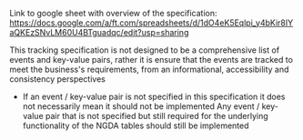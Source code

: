 

Link to google sheet with overview of the specification:
https://docs.google.com/a/ft.com/spreadsheets/d/1dO4eK5Eqlpi_y4bKir8IYaQKEzSNvLM60U4BTguadqc/edit?usp=sharing

This tracking specification is not designed to be a comprehensive list of events and key-value pairs, rather it is ensure that the events are tracked to meet the business's requirements, from an informational, accessibility and consistency perspectives
- If an event / key-value pair is not specified in this specification it does not necessarily mean it should not be implemented
Any event / key-value pair that is not specified but still required for the underlying functionality of the NGDA tables should still be implemented
